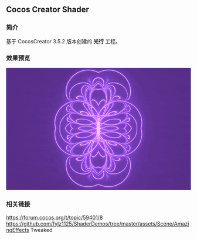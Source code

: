 ## Cocos Creator Shader

### 简介
基于 CocosCreator 3.5.2 版本创建的 **光行** 工程。

### 效果预览
![image](../../../gif/202207/2022070410.gif)

### 相关链接
https://forum.cocos.org/t/topic/59401/8        
https://github.com/fylz1125/ShaderDemos/tree/master/assets/Scene/AmazingEffects Tweaked
